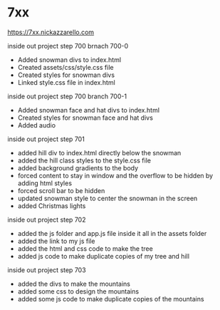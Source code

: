 # 7xx
https://7xx.nickazzarello.com

inside out project step 700 brnach 700-0
- Added snowman divs to index.html
- Created assets/css/style.css file
- Created styles for snowman divs
- Linked style.css file in index.html

inside out project step 700 branch 700-1
- Added snowman face and hat divs to index.html
- Created styles for snowman face and hat divs
- Added audio

inside out project step 701

- added hill div to index.html directly below the snowman
- added the hill class styles to the style.css file
- added background gradients to the body
- forced content to stay in window and the overflow to be hidden by adding html styles
- forced scroll bar to be hidden
- updated snowman style to center the snowman in the screen
- added Christmas lights

inside out project step 702

- added the js folder and app.js file inside it all in the assets folder
- added the link to my js file
- added the html and css code to make the tree
- added js code to make duplicate copies of my tree and hill

inside out project step 703

- added the divs to make the mountains
- added some css to design the mountains
- added some js code to make duplicate copies of the mountains
